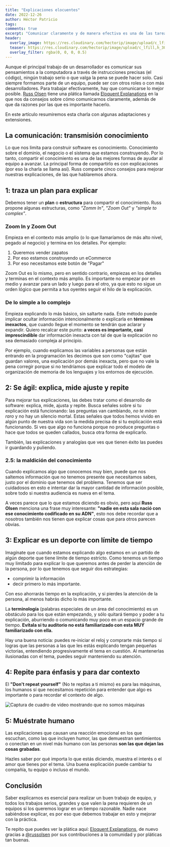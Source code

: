 ```yaml
---
title: "Explicaciones elocuentes"
date: 2022-12-26
author: Héctor Patricio
tags:
comments: true
excerpt: "Comunicar claramente y de manera efectiva es una de las tareas más importantes de los desarrolladores. Hablemos de las técnicas que puedes seguir para mejorar en este aspecto."
header:
  overlay_image: https://res.cloudinary.com/hectorip/image/upload/c_lfill,h_450,w_1200/v1671858924/ryan-baker-VgROGebCi80-unsplash_p2jzj3.jpg
  teaser: https://res.cloudinary.com/hectorip/image/upload/c_lfill,h_300,w_1200/v1671858924/ryan-baker-VgROGebCi80-unsplash_p2jzj3.jpg
  overlay_filter: rgba(0, 0, 0, 0.5)
---
```


Aunque el principal trabajo de un desarrollador es comunicar sus pensamientos a la computadora a través de instrucciones precisas (el código), ningún trabajo serio o que valga la pena se puede hacer solo. Casi siempre formamos parte de un equipo, puede ser con otros roles o con más desarrolladores. Para trabajar efectivamente, hay que comunicarse lo mejor posible. [Russ Olsen](https://blog.thedojo.mx/2021/07/14/desarrolladores-de-los-que-puedes-aprender-russ-olsen.html) tiene una plática llamada [Eloquent Explanations](https://www.youtube.com/watch?v=80EE4mZmp3A) en la que nos da consejos sobre cómo comunicarnos claramente, además de que da razones por las que es importante hacerlo.

En este artículo resumiremos esta charla con algunas adaptaciones y extensiones.

## La comunicación: transmisión conocimiento

Lo que nos limita para construir software es conocimiento. Conocimiento sobre el dominio, el negocio o el sistema que estamos construyendo. Por lo tanto, compartir el conocimiento es una de las mejores formas de ayudar al equipo a avanzar. La principal forma de compartirlo es con explicaciones (por eso la charla se llama así). Russ comparte cinco consejos para mejorar nuestras explicaciones, de las que hablaremos ahora.

## 1: traza un plan para explicar

Debemos tener un **plan** o **estructura** para compartir el conocimiento. Russ propone algunas estructuras, como _"Zomm In"_, _"Zoom Out"_ y _"simple to complex"_.

### Zoom In y Zoom Out

Empieza en el contexto más amplio (o lo que llamaríamos de más alto nivel, pegado al negocio) y termina en los detalles. Por ejemplo:

1. Queremos vender zapatos
2. Por eso estamos construyendo un eCommerce
3. Por eso necesitamos este botón de "Pagar"

Zoom Out es lo mismo, pero en sentido contrario, empiezas en los detalles y terminas en el contexto más amplio. Es importante no empezar por en medio y avanzar para un lado y luego para el otro, ya que esto no sigue un orden lógico que permita a tus oyentes seguir el hilo de la explicación.

### De lo simple a lo complejo

Empieza explicando lo más básico, sin saltarte nada. Este método puede implicar ocultar información intencionalmente o explicarla en **términos inexactos**, que cuando llegue el momento se tendrán que aclarar y expandir. Quiero recalcar este punto: **a veces es importante, casi imprescindible** dar información inexacta con tal de que la explicación no sea demasiado compleja al principio.

Por ejemplo, cuando explicamos las variables a personas que están entrando en la programación les decimos que son como "cajitas" que guardan valores, una explicación por demás inexacta, pero que no vale la pena corregir porque si no  tendríamos que explicar todo el modelo de organización de memoria de los lenguajes y los entornos de ejecución.

## 2: Se ágil: explica, mide ajuste y repite

Para mejorar tus explicaciones, las debes tratar como el desarrollo de software: explica, mide, ajusta y repite. Busca señales sobre si tu explicación está funcionando: las preguntas van cambiando, _no te miran raro_ y no hay un silencio mortal. Estas señales que todos hemos vivido en algún punto de nuestra vida son la medida precisa de si tu explicación está funcionando. Si ves que algo no funciona porque no produce preguntas o hace que todos se queden callados, busca otra forma de explicarlo.

También, las explicaciones y analogías que ves que tienen éxito las puedes ir guardando y puliendo.

### 2.5: la maldición del conocimiento

Cuando explicamos algo que conocemos muy bien, puede que nos saltemos información que no tenemos presente que necesitamos sabes, justo por el dominio que tenemos del problema. Tenemos que ser cuidadosos en esto e intentar dar la mayor cantidad de información posible, sobre todo si nuestra audiencia es nueva en el tema.

A veces parece que lo que estamos diciendo es obvio, pero aquí **Russ Olsen** menciona una frase muy interesante: **"nadie en esta sala nació con ese conocimiento codificado en su ADN"**, esto nos debe recordar que a nosotros también nos tienen que explicar cosas que para otros parecen obvias.

## 3: Explicar es un deporte con límite de tiempo

Imagínate que cuando estamos explicando algo estamos en un partido de algún deporte que tiene límite de tiempo estricto. Como tenemos un tiempo muy limitado para explicar lo que queremos antes de perder la atención de la persona, por lo que tenemos que seguir dos estrategias:

- comprimir la información
- decir primero lo más importante.

Con eso ahorrarás tiempo en la explicación, y si pierdes la atención de la persona, al menos habrás dicho lo más importante.

La **terminología** (palabras especiales de un área del conocimiento) es un obstáculo para los que están empezando, y sólo quitará tiempo y poder a tu explicación, aburriendo o comunicando muy poco en un espacio grande de tiempo. **Evítala si tu auditorio no está familiarizado con esta MUY familiarizado con ella.**

Hay una buena noticia: puedes re-iniciar el reloj y comprarte más tiempo si logras que las personas a las que les estás explicando tengan pequeñas victorias, entendiendo progresivamente el tema en cuestión. Al mantenerlas ilusionadas con el tema, puedes seguir manteniendo su atención.

## 4: Repite para énfasis y para dar contexto

 El **"Don't repeat yourself"** (No te repitas a ti mismo) es para las máquinas, los humanos sí que necesitamos repetición para entender que algo es importante o para recordar el contexto de algo.

![Captura de cuadro de video mostrando que no somos máquinas]()

## 5: Muéstrate humano

Las explicaciones que causan una reacción emocional en los que escuchan, como las que incluyen humor, las que demuestran sentimientos o conectan en un nivel más humano con las personas **son las que dejan las cosas grabadas**.

Hazles saber por qué importa lo que estás diciendo, muestra el interés o el amor que tienes por el tema. Una buena explicación puede cambiar tu compañía, tu equipo o incluso el mundo.

## Conclusión

Saber explicarnos es esencial para realizar un buen trabajo de equipo, y todos los trabajos serios, grandes y que valen la pena requieren de un equipos si los queremos lograr en un tiempo razonable. Nadie nace sabiéndose explicar, es por eso que debemos trabajar en esto y mejorar con la práctica.

Te repito que puedes ver la plática aquí: [Eloquent Explanations](https://www.youtube.com/watch?v=80EE4mZmp3A), de nuevo gracias a [@russolsen]() por sus contribuciones a la comunidad y por pláticas tan buenas.
